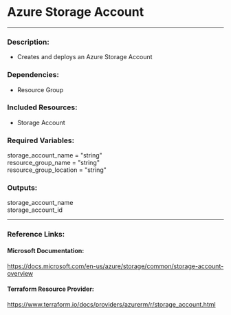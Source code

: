 # Azure Storage Account  
--- 
### Description:  
- Creates and deploys an Azure Storage Account  

### Dependencies:  
- Resource Group  

### Included Resources:  
- Storage Account  

### Required Variables:  
 storage_account_name    = "string"  
 resource_group_name     = "string"  
 resource_group_location = "string"  

### Outputs:  
 storage_account_name  
 storage_account_id  

---  

### Reference Links:  

#### Microsoft Documentation:  
https://docs.microsoft.com/en-us/azure/storage/common/storage-account-overview  

#### Terraform Resource Provider:  
https://www.terraform.io/docs/providers/azurerm/r/storage_account.html  